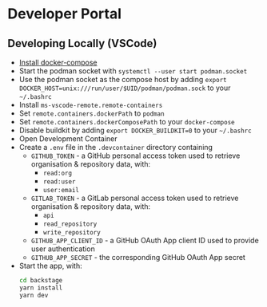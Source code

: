 # Developer Portal

## Developing Locally (VSCode)

- [Install docker-compose](https://docs.docker.com/compose/install/other/)
- Start the podman socket with `systemctl --user start podman.socket`
- Use the podman socket as the compose host by adding `export DOCKER_HOST=unix:///run/user/$UID/podman/podman.sock` to your `~/.bashrc`
- Install `ms-vscode-remote.remote-containers`
- Set `remote.containers.dockerPath` to `podman`
- Set `remote.containers.dockerComposePath` to your `docker-compose`
- Disable buildkit by adding `export DOCKER_BUILDKIT=0` to your `~/.bashrc`
- Open Development Container
- Create a `.env` file in the `.devcontainer` directory containing
  - `GITHUB_TOKEN` - a GitHub personal access token used to retrieve organisation & repository data, with:
    - `read:org`
    - `read:user`
    - `user:email`
  - `GITLAB_TOKEN` - a GitLab personal access token used to retrieve organisation & repository data, with:
    - `api`
    - `read_repository`
    - `write_repository`
  - `GITHUB_APP_CLIENT_ID` - a GitHub OAuth App client ID used to provide user authentication
  - `GITHUB_APP_SECRET` - the corresponding GitHub OAuth App secret
- Start the app, with:
  ```sh
  cd backstage
  yarn install
  yarn dev
  ```
